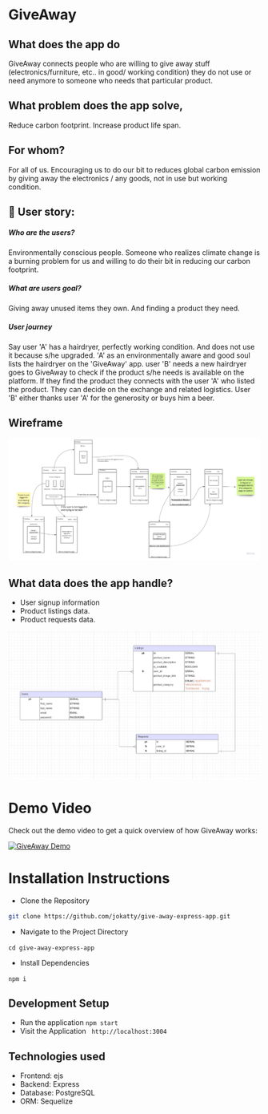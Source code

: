 # GiveAway

## What does the app do

GiveAway connects people who are willing to give away stuff (electronics/furniture, etc.. in good/ working condition) they do not use or need anymore to someone who needs that particular product.

## What problem does the app solve,

Reduce carbon footprint. Increase product life span.

## For whom?

For all of us. Encouraging us to do our bit to reduces global carbon emission by giving away the electronics / any goods, not in use but working condition.

## 👥 User story:

##### Who are the users?

Environmentally conscious people. Someone who realizes climate change is a burning problem for us and willing to do their bit in reducing our carbon footprint.

##### What are users goal?

Giving away unused items they own. And finding a product they need.

##### User journey

Say user 'A' has a hairdryer, perfectly working condition. And does not use it because s/he upgraded.
'A' as an environmentally aware and good soul lists the hairdryer on the 'GiveAway' app.
user 'B' needs a new hairdryer goes to GiveAway to check if the product s/he needs is available on the platform. If they find the product they connects with the user 'A' who listed the product.
They can decide on the exchange and related logistics.
User 'B' either thanks user 'A' for the generosity or buys him a beer.

## Wireframe

<img src="public/images/wireframe.jpg">

## What data does the app handle?

- User signup information
- Product listings data.
- Product requests data.

<img src="public/images/giveaway_erd.png">

# Demo Video

Check out the demo video to get a quick overview of how GiveAway works:

[![GiveAway Demo](https://www.youtube.com/embed/dSa4IoxDuTU?si=wd16VVdULqovGOQU)](https://youtu.be/dSa4IoxDuTU)

# Installation Instructions

- Clone the Repository

```bash
git clone https://github.com/jokatty/give-away-express-app.git
```

- Navigate to the Project Directory

`cd give-away-express-app`

- Install Dependencies

`npm i`

## Development Setup

- Run the application
  `npm start`
- Visit the Application
  ` http://localhost:3004`

## Technologies used

- Frontend: ejs
- Backend: Express
- Database: PostgreSQL
- ORM: Sequelize
